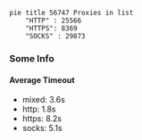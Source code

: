 
```mermaid
pie title 56747 Proxies in list
    "HTTP" : 25566
    "HTTPS": 8369
    "SOCKS" : 29873
```

### Some Info
#### Average Timeout

- mixed: 3.6s
- http: 1.8s
- https: 8.2s
- socks: 5.1s